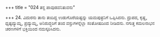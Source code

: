 +++
title = "024 ತನ್ದ ಪಾವುಡವನಿತುವನು"

+++
24. ವಿದುರನು ತಾನು ತಂದಿದ್ದ ಉಡುಗೊರೆಯಷ್ಟನ್ನು ಯಮಪುತ್ರನಿಗೆ ಒಪ್ಪಿಸಿದನು. ದ್ರುಪದ, ಕೃಷ್ಣ, ಧೃಷ್ಟದ್ಯುಮ್ನ, ಪ್ರದ್ಯುಮ್ನ, ಅನಿರುದ್ಧರಿಗೆ ತಂದ ವಸ್ತುಗಳನ್ನೆಲ್ಲಾ ಸಂತೋಷದಿಂದ ನೀಡಿದನು. ನಗುತ್ತ ಕಮಲನಾಭನ ಚರಣಗಳಿಗೆ ಭಕ್ತಿಯಿಂದ ನಮಸ್ಕರಿಸಿದನು.